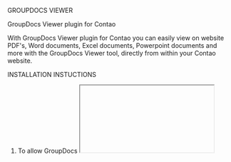 GROUPDOCS VIEWER

GroupDocs Viewer plugin for Contao

With GroupDocs Viewer plugin for Contao you can easily view on website PDF's, Word documents, Excel documents, Powerpoint documents and more with the GroupDocs Viewer tool, directly from within your Contao website.

INSTALLATION INSTUCTIONS

1. To allow GroupDocs <iframe> to appear go to Admin > Setting > Allowed HTML tags and just add <iframe> at the end
2. Place "groupdocs_viewer" in site/system/modules
3. Then go to Admin > System >  Extension manager > Update database and update "tl_gdv" table

UNINSTALL PLUGIN

Just remove "groupdocs_viewer" in modules



Sign, Manage, Annotate, Assemble, Compare and Convert Documents with GroupDocs

    Annotate PDF, Word, Excel, Powerpoint and Images with GroupDocs Viewer
    Download Viewer plugin package here
    Embed DOC, DOCX, PDF Viewer in your Contao website
    See source code for GroupDocs Viewer plugin for Contao

Created by GroupDocs Marketplace Team.